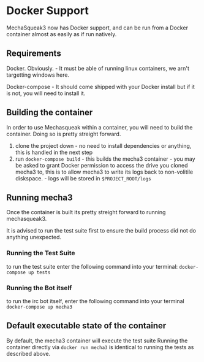 # Docker Support
MechaSqueak3 now has Docker support, and can be run from a Docker
container almost as easily as if run natively.

## Requirements
Docker. Obviously.
    - It must be able of running linux containers, we arn't targetting
    windows here.

Docker-compose - It should come shipped with your Docker install
    but if it is not, you will need to install it.


## Building the container
In order to use Mechasqueak within a container, you will need to build
    the container. Doing so is pretty streight forward.

1. clone the project down
        - no need to install dependencies or anything, this is handled
        in the next step
2. run `docker-compose build`
        - this builds the mecha3 container
        - you may be asked to grant Docker permission to access the
            drive you cloned mecha3 to, this is to allow mecha3 to write
            its logs back to non-volitile diskspace.
        - logs will be stored in `$PROJECT_ROOT/logs`
## Running mecha3
Once the container is built its pretty streight forward to running
    mechasqueak3.

It is advised to run the test suite first to ensure the build process
    did not do anything unexpected.

### Running the Test Suite
to run the test suite enter the following command into your terminal:
    ```docker-compose up tests```

### Running the Bot itself
to run the irc bot itself, enter the following command into your terminal
```docker-compose up mecha3```

## Default executable state of the container
By default, the mecha3 container will execute the test suite
Running the container directly via
```docker run mecha3``` is identical to running the tests as described
    above.